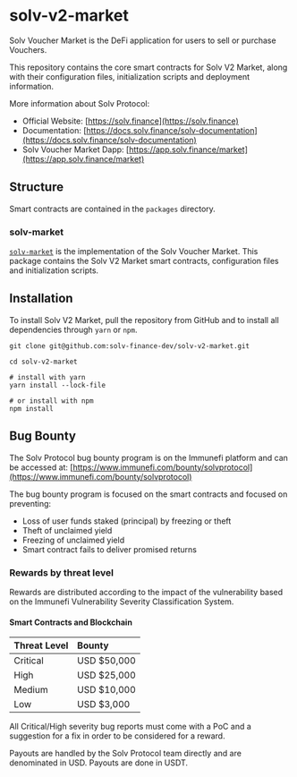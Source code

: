 # solv-v2-market

Solv Voucher Market is the DeFi application for users to sell or purchase Vouchers. 

This repository contains the core smart contracts for Solv V2 Market, along with their configuration files, initialization scripts and deployment information.

More information about Solv Protocol:

- Official Website: [https://solv.finance](https://solv.finance)
- Documentation: [https://docs.solv.finance/solv-documentation](https://docs.solv.finance/solv-documentation)
- Solv Voucher Market Dapp: [https://app.solv.finance/market](https://app.solv.finance/market)

## Structure

Smart contracts are contained in the `packages` directory.

### solv-market

[`solv-market`](./packages/solv-market) is the implementation of the Solv Voucher Market. This package contains the Solv V2 Market smart contracts, configuration files and initialization scripts.


## Installation

To install Solv V2 Market, pull the repository from GitHub and to install all dependencies through `yarn` or `npm`.

```shell
git clone git@github.com:solv-finance-dev/solv-v2-market.git

cd solv-v2-market

# install with yarn
yarn install --lock-file

# or install with npm
npm install
```

## Bug Bounty

The Solv Protocol bug bounty program is on the Immunefi platform and can be accessed at:
[https://www.immunefi.com/bounty/solvprotocol](https://www.immunefi.com/bounty/solvprotocol)

The bug bounty program is focused on the smart contracts and focused on preventing:

- Loss of user funds staked (principal) by freezing or theft
- Theft of unclaimed yield
- Freezing of unclaimed yield
- Smart contract fails to deliver promised returns

### Rewards by threat level

Rewards are distributed according to the impact of the vulnerability based on the Immunefi Vulnerability Severity Classification System.

#### Smart Contracts and Blockchain

| Threat Level | Bounty |
| :--- | :--- |
| Critical | USD $50,000 |
| High | USD $25,000 |
| Medium | USD $10,000 |
| Low | USD $3,000 |


All Critical/High severity bug reports must come with a PoC and a suggestion for a fix in order to be considered for a reward.

Payouts are handled by the Solv Protocol team directly and are denominated in USD. Payouts are done in USDT.
